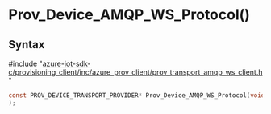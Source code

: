 # Prov_Device_AMQP_WS_Protocol()

## Syntax

\#include "[azure-iot-sdk-c/provisioning_client/inc/azure_prov_client/prov_transport_amqp_ws_client.h](../iot-c-ref-prov-transport-amqp-ws-client-h.md)"  
```C
const PROV_DEVICE_TRANSPORT_PROVIDER* Prov_Device_AMQP_WS_Protocol(void
);
```

